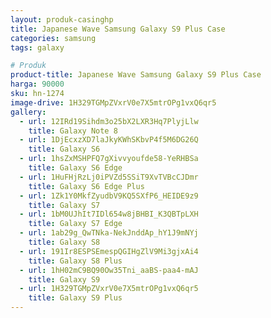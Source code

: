 ```yaml
---
layout: produk-casinghp
title: Japanese Wave Samsung Galaxy S9 Plus Case
categories: samsung
tags: galaxy

# Produk
product-title: Japanese Wave Samsung Galaxy S9 Plus Case
harga: 90000
sku: hn-1274
image-drive: 1H329TGMpZVxrV0e7X5mtrOPg1vxQ6qr5
gallery:
  - url: 12IRd19Sihdm3o25bX2LXR3Hq7PlyjLlw
    title: Galaxy Note 8
  - url: 1DjEcxzXD7laJkyKWhSKbvP4f5M6DG26Q
    title: Galaxy S6
  - url: 1hsZxMSHPFQ7gXivvyoufde58-YeRHBSa
    title: Galaxy S6 Edge
  - url: 1HuFHjRzLj0iPVZd5SSiT9XvTVBcCJDmr
    title: Galaxy S6 Edge Plus
  - url: 1Zk1Y0MkfZyudbV9KQ5SXfP6_HEIDE9z9
    title: Galaxy S7
  - url: 1bM0UJhIt7IDl654w8jBHBI_K3QBTpLXH
    title: Galaxy S7 Edge
  - url: 1ab29g_QwTNka-NekJnddAp_hY1J9mNYj
    title: Galaxy S8
  - url: 191Ir8ESPSEmespQGIHgZlV9Mi3gjxAi4
    title: Galaxy S8 Plus
  - url: 1hH02mC9BQ90Ow35Tni_aaBS-paa4-mAJ
    title: Galaxy S9
  - url: 1H329TGMpZVxrV0e7X5mtrOPg1vxQ6qr5
    title: Galaxy S9 Plus
---
```

